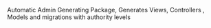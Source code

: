 Automatic Admin Generating Package, 
Generates Views, Controllers , Models and migrations with authority levels
